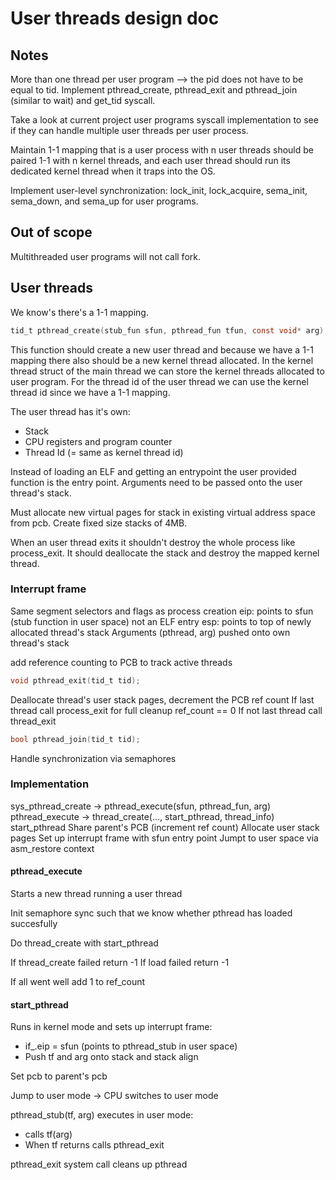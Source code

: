 # User threads design doc

## Notes

More than one thread per user program --> the pid does not have to be equal to tid.
Implement pthread_create, pthread_exit and pthread_join (similar to wait) and
get_tid syscall.

Take a look at current project user programs syscall implementation to see if
they can handle multiple user threads per user process.

Maintain 1-1 mapping that is a user process with n user threads
should be paired 1-1 with n kernel threads, and each user thread should
run its dedicated kernel thread when it traps into the OS.

Implement user-level synchronization: lock_init, lock_acquire, sema_init,
sema_down, and sema_up for user programs.

## Out of scope

Multithreaded user programs will not call fork.

## User threads

We know's there's a 1-1 mapping.

```c
tid_t pthread_create(stub_fun sfun, pthread_fun tfun, const void* arg);
```

This function should create a new user thread and because we have a 1-1 mapping there also should be a new kernel thread allocated.
In the kernel thread struct of the main thread we can store the kernel threads allocated to user program.
For the thread id of the user thread we can use the kernel thread id since we have a 1-1 mapping.

The user thread has it's own:

- Stack
- CPU registers and program counter
- Thread Id (= same as kernel thread id)

Instead of loading an ELF and getting an entrypoint the user provided function is the entry point.
Arguments need to be passed onto the user thread's stack.

Must allocate new virtual pages for stack in existing virtual address space from pcb. Create fixed size stacks of 4MB.

When an user thread exits it shouldn't destroy the whole process like process_exit. It should deallocate the stack and destroy the mapped kernel thread.

### Interrupt frame
Same segment selectors and flags as process creation
eip: points to sfun (stub function in user space) not an ELF entry
esp: points to top of newly allocated thread's stack
Arguments (pthread, arg) pushed onto own thread's stack

add reference counting to PCB to track active threads

```c
void pthread_exit(tid_t tid);
```
Deallocate thread's user stack pages, decrement the PCB ref count
If last thread call process_exit for full cleanup ref_count == 0
If not last thread call thread_exit

```c
bool pthread_join(tid_t tid);
```
Handle synchronization via semaphores

### Implementation
sys_pthread_create -> pthread_execute(sfun, pthread_fun, arg)
pthread_execute -> thread_create(..., start_pthread, thread_info)
start_pthread
Share parent's PCB (increment ref count)
Allocate user stack pages
Set up interrupt frame with sfun entry point
Jumpt to user space via asm_restore context

#### pthread_execute
Starts a new thread running a user thread

Init semaphore sync such that we know whether pthread has loaded succesfully

Do thread_create with start_pthread

If thread_create failed return -1 
If load failed return -1

If all went well add 1 to ref_count 

#### start_pthread
Runs in kernel mode and sets up interrupt frame:

- if_.eip = sfun (points to pthread_stub in user space)
- Push tf and arg onto stack and stack align

Set pcb to parent's pcb

Jump to user mode -> CPU switches to user mode

pthread_stub(tf, arg) executes in user mode:

- calls tf(arg)
- When tf returns calls pthread_exit

pthread_exit system call cleans up pthread
